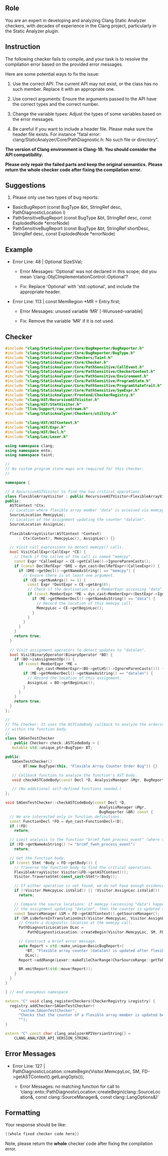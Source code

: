 ## Role

You are an expert in developing and analyzing Clang Static Analyzer checkers, with decades of experience in the Clang project, particularly in the Static Analyzer plugin.

## Instruction

The following checker fails to compile, and your task is to resolve the compilation error based on the provided error messages.

Here are some potential ways to fix the issue:

1. Use the correct API: The current API may not exist, or the class has no such member. Replace it with an appropriate one.

2. Use correct arguments: Ensure the arguments passed to the API have the correct types and the correct number.

3. Change the variable types: Adjust the types of some variables based on the error messages.

4. Be careful if you want to include a header file. Please make sure the header file exists. For instance "fatal error: clang/StaticAnalyzer/Core/PathDiagnostic.h: No such file or directory".

**The version of Clang environment is Clang-18. You should consider the API compatibility.**

**Please only repair the failed parts and keep the original semantics.**
**Please return the whole checker code after fixing the compilation error.**

## Suggestions

1. Please only use two types of bug reports:
  - BasicBugReport (const BugType &bt, StringRef desc, PathDiagnosticLocation l)
  - PathSensitiveBugReport (const BugType &bt, StringRef desc, const ExplodedNode *errorNode)
  - PathSensitiveBugReport (const BugType &bt, StringRef shortDesc, StringRef desc, const ExplodedNode *errorNode)

## Example

- Error Line: 48 |   Optional<DefinedOrUnknownSVal> SizeSVal; 

  - Error Messages: ‘Optional’ was not declared in this scope; did you mean ‘clang::ObjCImplementationControl::Optional’? 

  - Fix: Replace 'Optional<DefinedOrUnknownSVal>' with 'std::optional<DefinedOrUnknownSVal>', and include the appropriate header. 

- Error Line: 113 |     const MemRegion *MR = Entry.first;

    - Error Messages: unused variable ‘MR’ [-Wunused-variable]

    - Fix: Remove the variable 'MR' if it is not used.

## Checker

```cpp
#include "clang/StaticAnalyzer/Core/BugReporter/BugReporter.h"
#include "clang/StaticAnalyzer/Core/BugReporter/BugType.h"
#include "clang/StaticAnalyzer/Checkers/Taint.h"
#include "clang/StaticAnalyzer/Core/Checker.h"
#include "clang/StaticAnalyzer/Core/PathSensitive/CallEvent.h"
#include "clang/StaticAnalyzer/Core/PathSensitive/CheckerContext.h"
#include "clang/StaticAnalyzer/Core/PathSensitive/Environment.h"
#include "clang/StaticAnalyzer/Core/PathSensitive/ProgramState.h"
#include "clang/StaticAnalyzer/Core/PathSensitive/ProgramStateTrait.h"
#include "clang/StaticAnalyzer/Core/PathSensitive/SymExpr.h"
#include "clang/StaticAnalyzer/Frontend/CheckerRegistry.h"
#include "clang/AST/RecursiveASTVisitor.h"
#include "clang/AST/StmtVisitor.h"
#include "llvm/Support/raw_ostream.h"
#include "clang/StaticAnalyzer/Checkers/utility.h"

#include "clang/AST/ASTContext.h"
#include "clang/AST/Expr.h"
#include "clang/AST/Decl.h"
#include "clang/Lex/Lexer.h"

using namespace clang;
using namespace ento;
using namespace taint;

//
// No custom program state maps are required for this checker.
//

namespace {

// A RecursiveASTVisitor to find the two critical operations:
class FlexibleArrayVisitor : public RecursiveASTVisitor<FlexibleArrayVisitor> {
public:
  ASTContext *Ctx;
  // Location where flexible array member "data" is accessed via memcpy.
  SourceLocation MemcpyLoc;
  // Location of the assignment updating the counter "datalen".
  SourceLocation AssignLoc;
  
  FlexibleArrayVisitor(ASTContext *Context)
      : Ctx(Context), MemcpyLoc(), AssignLoc() {}

  // Visit call expressions to detect memcpy() calls.
  bool VisitCallExpr(CallExpr *CE) {
    // Check if the callee of the call is named "memcpy".
    const Expr *CalleeExpr = CE->getCallee()->IgnoreParenCasts();
    if (const DeclRefExpr *DRE = dyn_cast<DeclRefExpr>(CalleeExpr)) {
      if (DRE->getDecl()->getNameAsString() == "memcpy") {
        // Ensure there is at least one argument.
        if (CE->getNumArgs() >= 1) {
          const Expr *DestExpr = CE->getArg(0);
          // Check if the destination is a MemberExpr accessing "data".
          if (const MemberExpr *ME = dyn_cast<MemberExpr>(DestExpr->IgnoreParenCasts())) {
            if (ME->getMemberDecl()->getNameAsString() == "data") {
              // Record the location of this memcpy call.
              MemcpyLoc = CE->getBeginLoc();
            }
          }
        }
      }
    }
    return true;
  }
  
  // Visit assignment operators to detect updates to "datalen".
  bool VisitBinaryOperator(BinaryOperator *BO) {
    if (BO->isAssignmentOp()) {
      if (const MemberExpr *ME =
              dyn_cast<MemberExpr>(BO->getLHS()->IgnoreParenCasts())) {
        if (ME->getMemberDecl()->getNameAsString() == "datalen") {
          // Record the location of this assignment.
          AssignLoc = BO->getBeginLoc();
        }
      }
    }
    return true;
  }
};

//
// The Checker: It uses the ASTCodeBody callback to analyze the ordering
// within the function body.
//
class SAGenTestChecker
  : public Checker< check::ASTCodeBody > {
   mutable std::unique_ptr<BugType> BT;

public:
   SAGenTestChecker() 
      : BT(new BugType(this, "Flexible Array Counter Order Bug")) {}

   // Callback function to analyze the function's AST body.
   void checkASTCodeBody(const Decl *D, AnalysisManager &Mgr, BugReporter &BR) const;

   // (No additional self-defined functions needed.)
};

void SAGenTestChecker::checkASTCodeBody(const Decl *D,
                                          AnalysisManager &Mgr,
                                          BugReporter &BR) const {
  // We are interested only in function definitions.
  const FunctionDecl *FD = dyn_cast<FunctionDecl>(D);
  if (!FD)
    return;

  // Limit analysis to the function "brcmf_fweh_process_event" (where the bug is known to occur).
  if (FD->getNameAsString() != "brcmf_fweh_process_event")
    return;

  // Get the function body.
  if (const Stmt *Body = FD->getBody()) {
    // Traverse the function body to find the critical operations.
    FlexibleArrayVisitor Visitor(&FD->getASTContext());
    Visitor.TraverseStmt(const_cast<Stmt*>(Body));

    // If either operation is not found, we do not have enough evidence.
    if (!Visitor.MemcpyLoc.isValid() || !Visitor.AssignLoc.isValid())
      return;

    // Compare the source locations: if memcpy (accessing "data") happens before
    // the assignment updating "datalen", then the counter is updated too late.
    const SourceManager &SM = FD->getASTContext().getSourceManager();
    if (SM.isBeforeInTranslationUnit(Visitor.MemcpyLoc, Visitor.AssignLoc)) {
      // Create a diagnostic location at the memcpy call.
      PathDiagnosticLocation DLoc =
          PathDiagnosticLocation::createBegin(Visitor.MemcpyLoc, SM, FD->getASTContext().getLangOpts());

      // Construct a brief error message.
      auto Report = std::make_unique<BasicBugReport>(
         *BT, "Flexible array counter (datalen) is updated after flexible array access (data)",
         DLoc);
      Report->addRange(Lexer::makeFileCharRange(CharSourceRange::getTokenRange(Visitor.MemcpyLoc, Visitor.MemcpyLoc), SM, FD->getASTContext().getLangOpts()).getAsRange());

      BR.emitReport(std::move(Report));
    }
  }
}

} // end anonymous namespace

extern "C" void clang_registerCheckers(CheckerRegistry &registry) {
  registry.addChecker<SAGenTestChecker>(
      "custom.SAGenTestChecker", 
      "Checks that the counter of a flexible array member is updated before the array is accessed",
      "");
}

extern "C" const char clang_analyzerAPIVersionString[] =
    CLANG_ANALYZER_API_VERSION_STRING;

```

## Error Messages 

- Error Line: 127 |           PathDiagnosticLocation::createBegin(Visitor.MemcpyLoc, SM, FD->getASTContext().getLangOpts());

	- Error Messages: no matching function for call to ‘clang::ento::PathDiagnosticLocation::createBegin(clang::SourceLocation&, const clang::SourceManager&, const clang::LangOptions&)’



## Formatting 

Your response should be like: 

```cpp
{{whole fixed checker code here}}
```

Note, please return the **whole** checker code after fixing the compilation error.